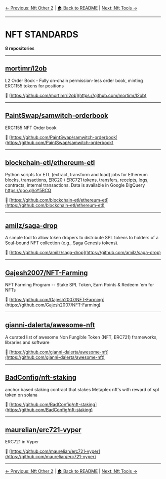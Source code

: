[← Previous: Nft Other 2](nft-other-2.txt) | [🏠 Back to README](../README.md) | [Next: Nft Tools →](nft-tools.txt)

---

# NFT STANDARDS

**8 repositories**

---

## [mortimr/l2ob](https://github.com/mortimr/l2ob)

L2 Order Book - Fully on-chain permission-less order book, minting ERC1155 tokens for positions

🔗 [https://github.com/mortimr/l2ob](https://github.com/mortimr/l2ob)

---

## [PaintSwap/samwitch-orderbook](https://github.com/PaintSwap/samwitch-orderbook)

ERC1155 NFT Order book

🔗 [https://github.com/PaintSwap/samwitch-orderbook](https://github.com/PaintSwap/samwitch-orderbook)

---

## [blockchain-etl/ethereum-etl](https://github.com/blockchain-etl/ethereum-etl)

Python scripts for ETL (extract, transform and load) jobs for Ethereum blocks, transactions, ERC20 / ERC721 tokens, transfers, receipts, logs, contracts, internal transactions. Data is available in Google BigQuery https://goo.gl/oY5BCQ

🔗 [https://github.com/blockchain-etl/ethereum-etl](https://github.com/blockchain-etl/ethereum-etl)

---

## [amilz/saga-drop](https://github.com/amilz/saga-drop)

A simple tool to allow token dropers to distribute SPL tokens to holders of a Soul-bound NFT collection (e.g., Saga Genesis tokens).

🔗 [https://github.com/amilz/saga-drop](https://github.com/amilz/saga-drop)

---

## [Gajesh2007/NFT-Farming](https://github.com/Gajesh2007/NFT-Farming)

NFT Farming Program -- Stake SPL Token, Earn Points & Redeem 'em for NFTs

🔗 [https://github.com/Gajesh2007/NFT-Farming](https://github.com/Gajesh2007/NFT-Farming)

---

## [gianni-dalerta/awesome-nft](https://github.com/gianni-dalerta/awesome-nft)

A curated list of awesome Non Fungible Token (NFT, ERC721) frameworks, libraries and software

🔗 [https://github.com/gianni-dalerta/awesome-nft](https://github.com/gianni-dalerta/awesome-nft)

---

## [BadConfig/nft-staking](https://github.com/BadConfig/nft-staking)

anchor based staking contract that stakes Metaplex nft's with reward of spl token on solana

🔗 [https://github.com/BadConfig/nft-staking](https://github.com/BadConfig/nft-staking)

---

## [maurelian/erc721-vyper](https://github.com/maurelian/erc721-vyper)

ERC721 in Vyper

🔗 [https://github.com/maurelian/erc721-vyper](https://github.com/maurelian/erc721-vyper)

---


[← Previous: Nft Other 2](nft-other-2.txt) | [🏠 Back to README](../README.md) | [Next: Nft Tools →](nft-tools.txt)
